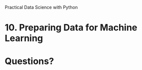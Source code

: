 [comment]: # (THEME = pdsp)
[comment]: # (CODE_THEME = base16/zenburn)
Practical Data Science with Python
# 10. Preparing Data for Machine Learning

[comment]: # (!!!)

# Questions?

